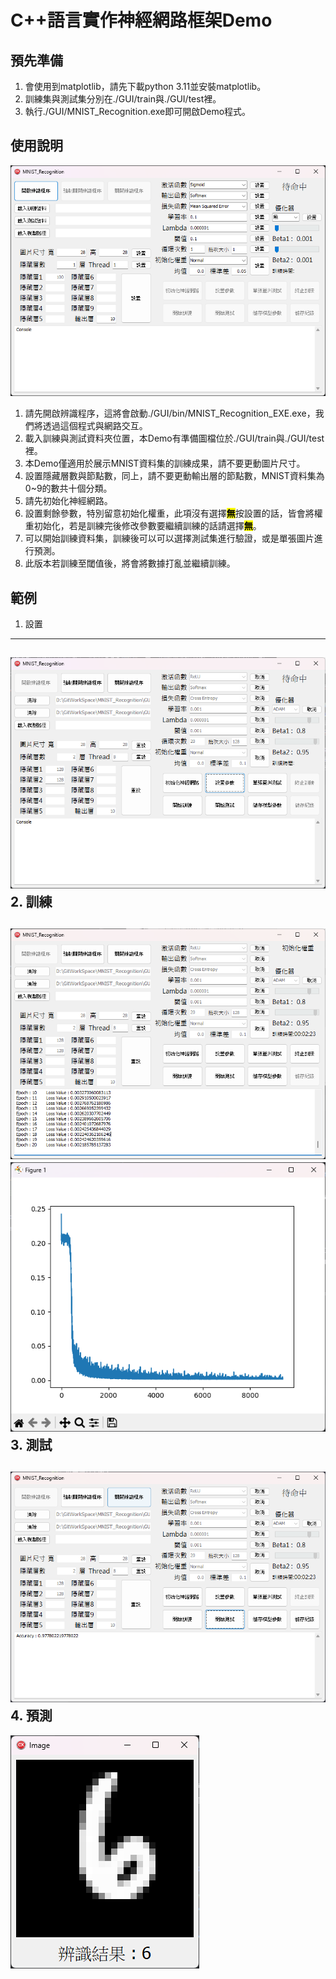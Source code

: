 # C++語言實作神經網路框架Demo

## 預先準備

1. 會使用到matplotlib，請先下載python 3.11並安裝matplotlib。
2. 訓練集與測試集分別在./GUI/train與./GUI/test裡。
3. 執行./GUI/MNIST_Recognition.exe即可開啟Demo程式。

## 使用說明
![GUI](./GUI/image/GUI.png)
1. 請先開啟辨識程序，這將會啟動./GUI/bin/MNIST_Recognition_EXE.exe，我們將透過這個程式與網路交互。
2. 載入訓練與測試資料夾位置，本Demo有準備圖檔位於./GUI/train與./GUI/test裡。
3. 本Demo僅適用於展示MNIST資料集的訓練成果，請不要更動圖片尺寸。
4. 設置隱藏層數與節點數，同上，請不要更動輸出層的節點數，MNIST資料集為0~9的數共十個分類。
5. 請先初始化神經網路。
5. 設置剩餘參數，特別留意初始化權重，此項沒有選擇<mark>__無__</mark>按設置的話，皆會將權重初始化，若是訓練完後修改參數要繼續訓練的話請選擇<mark>__無__</mark>。
6. 可以開始訓練資料集，訓練後可以可以選擇測試集進行驗證，或是單張圖片進行預測。
7. 此版本若訓練至閾值後，將會將數據打亂並繼續訓練。

## 範例
1. 設置
---
![Setting](./GUI/image/Smaple_Setting.png)
2. 訓練
---
![Training](./GUI/image/Training_Result.png)
![Loss](./GUI/image/Loss_Curve.png)
3. 測試
---
![Test](./GUI/image/Test.png)
4. 預測
---
![Predict](./GUI/image/Predict.png)


